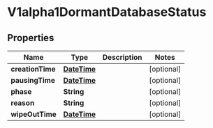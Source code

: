 
# V1alpha1DormantDatabaseStatus

## Properties
Name | Type | Description | Notes
------------ | ------------- | ------------- | -------------
**creationTime** | [**DateTime**](DateTime.md) |  |  [optional]
**pausingTime** | [**DateTime**](DateTime.md) |  |  [optional]
**phase** | **String** |  |  [optional]
**reason** | **String** |  |  [optional]
**wipeOutTime** | [**DateTime**](DateTime.md) |  |  [optional]



